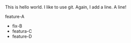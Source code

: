 This is hello world.
I like to use git.
Again, I add a line.
A line!

feature-A
 - fix-B
 - featura-C
 - feature-D

